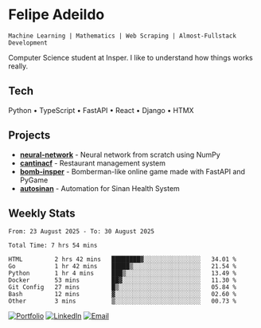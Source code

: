 # Felipe Adeildo

```
Machine Learning | Mathematics | Web Scraping | Almost-Fullstack Development
```

Computer Science student at Insper. I like to understand how things works really.

## Tech
Python • TypeScript • FastAPI • React • Django • HTMX

## Projects
- **[neural-network](https://github.com/felipeadeildo/neural-network)** - Neural network from scratch using NumPy
- **[cantinacf](https://github.com/felipeadeildo/cantinacf)** - Restaurant management system
- **[bomb-insper](https://github.com/insper-dev/bomb)** - Bomberman-like online game made with FastAPI and PyGame 
- **[autosinan](https://github.com/felipeadeildo/autosinan)** - Automation for Sinan Health System

## Weekly Stats
<!--START_SECTION:waka-->

```ansi
From: 23 August 2025 - To: 30 August 2025

Total Time: 7 hrs 54 mins

HTML         2 hrs 42 mins   ████████▓░░░░░░░░░░░░░░░░   34.01 %
Go           1 hr 42 mins    █████▒░░░░░░░░░░░░░░░░░░░   21.54 %
Python       1 hr 4 mins     ███▒░░░░░░░░░░░░░░░░░░░░░   13.49 %
Docker       53 mins         ██▓░░░░░░░░░░░░░░░░░░░░░░   11.30 %
Git Config   27 mins         █▒░░░░░░░░░░░░░░░░░░░░░░░   05.84 %
Bash         12 mins         ▓░░░░░░░░░░░░░░░░░░░░░░░░   02.60 %
Other        3 mins          ▒░░░░░░░░░░░░░░░░░░░░░░░░   00.73 %
```

<!--END_SECTION:waka-->

[![Portfolio](https://img.shields.io/badge/felipeadeildo.com-FF6B6B?style=flat-square&logo=firefox&logoColor=white)](https://felipeadeildo.com)
[![LinkedIn](https://img.shields.io/badge/LinkedIn-0077B5?style=flat-square&logo=linkedin&logoColor=white)](https://linkedin.com/in/felipeadeildo)
[![Email](https://img.shields.io/badge/Email-D14836?style=flat-square&logo=gmail&logoColor=white)](mailto:contato@felipeadeildo.com)

